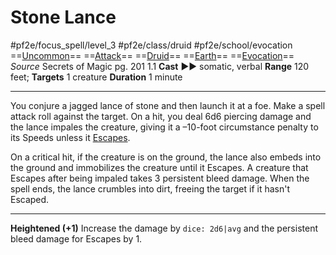 # Stone Lance
#pf2e/focus_spell/level_3 #pf2e/class/druid #pf2e/school/evocation 
==[Uncommon](../../../rules/traits/uncommon.md)== ==[Attack](../../../rules/traits/attack.md)== ==[Druid](../../../rules/traits/druid.md)== ==[Earth](../../../rules/traits/earth.md)== ==[Evocation](../../../rules/traits/evocation.md)==
*Source* Secrets of Magic pg. 201 1.1
**Cast** ►► somatic, verbal
**Range** 120 feet; **Targets** 1 creature
**Duration** 1 minute

---
You conjure a jagged lance of stone and then launch it at a foe. Make a spell attack roll against the target. On a hit, you deal 6d6 piercing damage and the lance impales the creature, giving it a –10-foot circumstance penalty to its Speeds unless it [Escapes](../../../rules/actions/escape.md).

On a critical hit, if the creature is on the ground, the lance also embeds into the ground and immobilizes the creature until it Escapes. A creature that Escapes after being impaled takes 3 persistent bleed damage. When the spell ends, the lance crumbles into dirt, freeing the target if it hasn't Escaped.

<hr>

**Heightened (+1)** Increase the damage by `dice: 2d6|avg` and the persistent bleed damage for Escapes by 1.